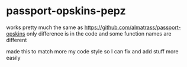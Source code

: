 # passport-opskins-pepz

works pretty much the same as https://github.com/almatrass/passport-opskins
only difference is in the code and some function names are different

made this to match more my code style so I can fix and add stuff more easily
